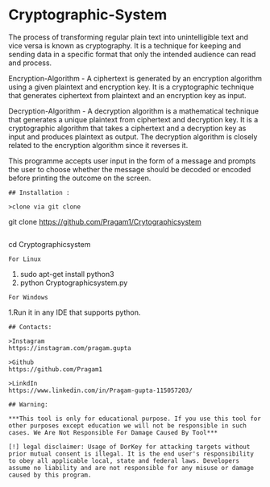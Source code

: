 # Cryptographic-System
The process of transforming regular plain text into unintelligible text and vice versa is known as cryptography. It is a technique for keeping and sending data in a specific format that only the intended audience can read and process.

Encryption-Algorithm - A ciphertext is generated by an encryption algorithm using a given plaintext and encryption key. It is a cryptographic technique that generates ciphertext from plaintext and an encryption key as input.

Decryption-Algorithm - A decryption algorithm is a mathematical technique that generates a unique plaintext from ciphertext and decryption key. It is a cryptographic algorithm that takes a ciphertext and a decryption key as input and produces plaintext as output. The decryption algorithm is closely related to the encryption algorithm since it reverses it.

This programme accepts user input in the form of a message and prompts the user to choose whether the message should be decoded or encoded before printing the outcome on the screen.

```
## Installation :

>clone via git clone

```
git clone https://github.com/Pragam1/Crytographicsystem
```
```
cd Cryptographicsystem
```
For Linux
```
1. sudo apt-get install python3
2. python Cryptographicsystem.py
```
For Windows
```
1.Run it in any IDE that supports python.
```
## Contacts:

>Instagram
https://instagram.com/pragam.gupta

>Github
https://github.com/Pragam1

>LinkdIn
https://www.linkedin.com/in/Pragam-gupta-115057203/

## Warning:

***This tool is only for educational purpose. If you use this tool for other purposes except education we will not be responsible in such cases. We Are Not Responsible For Damage Caused By Tool***

[!] legal disclaimer: Usage of DorKey for attacking targets without prior mutual consent is illegal. It is the end user's responsibility to obey all applicable local, state and federal laws. Developers assume no liability and are not responsible for any misuse or damage caused by this program.
